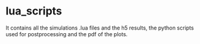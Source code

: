 # lua_scripts
It contains all the simulations .lua files and the h5 results, the python scripts used for postprocessing and the pdf of the plots.
